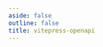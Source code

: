 ```yaml
---
aside: false
outline: false
title: vitepress-openapi
---
```


<script setup lang="ts">
import { useRoute, useData } from 'vitepress'
import { useOpenapi } from 'vitepress-openapi'
import spec from '../../../public/exchanges/openapi.json'

const route = useRoute()

const { isDark, params } = useData()

const operationId = route.data.params.operationId

const openapi = useOpenapi({ spec })

const pair = operationId.match(/get-exchange-moneda-(.*)-(.*)/).slice(1).join('/')

document.title = params.value.pageTitle
</script>

<OAOperation :spec="spec" :operationId="operationId" :isDark="isDark" />

<template v-if="pair === 'brl/ars' || pair === 'usd/brl'">

## Ejemplos

```js eval code=false inspector=false
function getPair() {
  return window.location.pathname.match(/get-exchange-moneda-(.*)-(.*).html/).slice(1)
}
```

```js eval code=false inspector=false
function getEndpoint() {
  const url = `https://dolarapi.com/v1/exchanges/monedas/${getPair()[0]}/${getPair()[1]}`

  return url
}
```

```js eval code=false inspector=false
function getSortCompra() {
  const pair = getPair().join('/')
  switch (pair) {
    case 'brl/ars':
      return 'asc'
    case 'usd/brl':
      return 'desc'
    default:
      return 'asc'
  }
}
```

```js eval code=false inspector=false
function getSortVenta() {
  const pair = getPair().join('/')
    switch (pair) {
      case 'brl/ars':
        return 'desc'
      case 'usd/brl':
        return 'desc'
      default:
        return 'desc'
    }
}
```

```js eval code=false inspector=false
async function getData() {
    const exchanges = await fetch('https://dolarapi.com/v1/exchanges').then((res) => res.json());
    const monedas = (await fetch(getEndpoint()).then((res) => res.json()))
  
    return monedas
        .map((moneda) => {
            const exchange = exchanges.find((exchange) => exchange.id === moneda.exchange);
          
            const exchangeSufijo = moneda.criptomonedaBase ? `-cryptoBase-${moneda.criptomonedaBase}` : ''
              + (moneda.criptomoneda ? `-crypto-${moneda.criptomoneda}` : '')
          
            const nombreSufijo = moneda.criptomonedaBase ? ` (${moneda.criptomonedaBase})` : ''
              + (moneda.criptomoneda ? ` (${moneda.criptomoneda})` : '')
          
            return {
                exchange: moneda.exchange + exchangeSufijo,
                compra: moneda.compra,
                venta: moneda.venta,
                exchangeLogo: exchange ? exchange.logo : null,
                exchangeNombre: exchange.nombre + nombreSufijo,
            };
        })
}
```

```js eval code=false inspector=false
function getPlotBase({
    data,
    x,
    y,
    xLabel,
    yLabel,
    title,
    additionalMarks,
    sort,
}) {
    const marks = [
        Plot.ruleY([0]),
        Plot.image(data, {
            x: x,
            y: y,
            src: 'exchangeLogo',
            width: 40,
            r: 20,
            title: 'exchange',
            sort: {x: sort === 'asc' ? 'y' : '-y'},
        }),
        Plot.text(data, {x: x, y: y, text: 'exchangeNombre', dy: 35, lineAnchor: 'bottom'}),
        Plot.text(data, {x: x, y: y, text: y, dy: 50, lineAnchor: 'bottom'}),
        Plot.tip(data, Plot.pointerX({x: x, y: y})),
      ...additionalMarks,
    ]
    return Plot.plot({
        marginTop: 60,
        x: {label: xLabel},
        y: {label: yLabel},
        marks,
    }) 
}
```

### Opciones para pagar

```js eval code=false t=plot
(async () => {
  const data = (await getData())
    .filter((moneda) => moneda.compra > 0)
    .sort((a, b) => getSortCompra() === 'asc' ? a.compra - b.compra : b.compra - a.compra);

  const mejorOpcion = data[0];

  return getPlotBase({
    data,
    x: 'exchangeNombre',
    y: 'compra',
    xLabel: 'Exchange',
    yLabel: 'Compra',
    title: 'Mejor opción para pagar',
    additionalMarks: [
      Plot.tip(
        ['Mejor opción para pagar', mejorOpcion.compra],
        {x: [mejorOpcion.exchangeNombre], y: [mejorOpcion.compra], dy: -10, anchor: 'bottom'}
      ),
    ],
    sort: getSortCompra(),
  })
})()
```

### Opciones para cobrar

```js eval code=false t=plot
(async () => {
  const data = (await getData())
    .filter((moneda) => moneda.venta > 0)
    .sort((a, b) => getSortVenta() === 'asc' ? a.venta - b.venta : b.venta - a.venta);

  const mejorOpcion = data[0];

  return getPlotBase({
    data,
    x: 'exchangeNombre',
    y: 'venta',
    xLabel: 'Exchange',
    yLabel: 'Venta',
    title: 'Mejor opción para cobrar',
    additionalMarks: [
      Plot.tip(
        ['Mejor opción para cobrar', mejorOpcion.venta],
        {x: [mejorOpcion.exchangeNombre], y: [mejorOpcion.venta], dy: -10, anchor: 'bottom'}
      ),
    ],
    sort: getSortVenta(),
  })
})()
```

</template>
